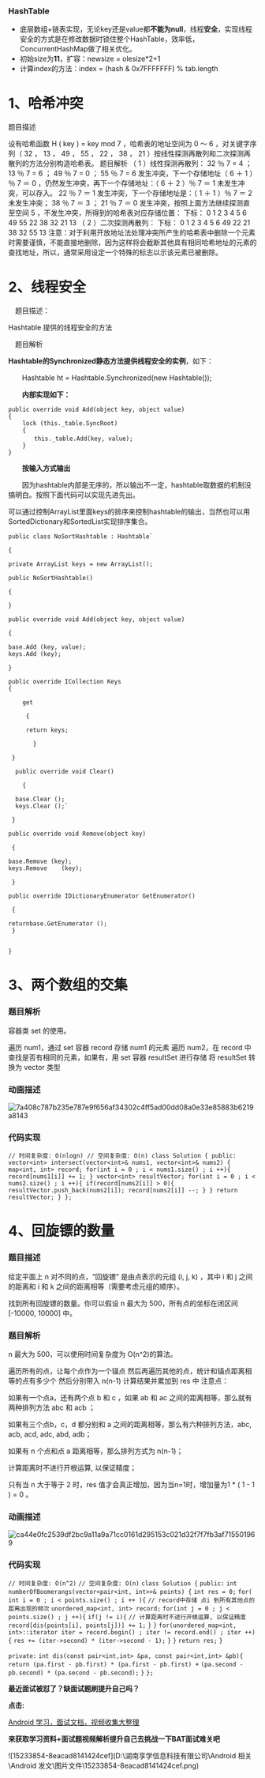### HashTable

- 底层数组+链表实现，无论key还是value都**不能为null**，线程**安全**，实现线程安全的方式是在修改数据时锁住整个HashTable，效率低，ConcurrentHashMap做了相关优化。
- 初始size为**11**，扩容：newsize = olesize*2+1
- 计算index的方法：index = (hash & 0x7FFFFFFF) % tab.length

# 1、哈希冲突

题目描述

设有哈希函数 H ( key ) = key mod 7 ，哈希表的地址空间为 0 ～ 6 ，对关键字序列（ 32 ， 13 ， 49 ， 55 ， 22 ， 38 ， 21 ）按线性探测再散列和二次探测再散列的方法分别构造哈希表。 
题目解析
（ 1 ）线性探测再散列： 
32 ％ 7 = 4 ； 13 ％ 7 = 6 ； 49 ％ 7 = 0 ； 
55 ％ 7 = 6 发生冲突，下一个存储地址（ 6 ＋ 1 ）％ 7 ＝ 0 ，仍然发生冲突，再下一个存储地址：（ 6 ＋ 2 ）％ 7 ＝ 1 未发生冲突，可以存入。 
22 ％ 7 ＝ 1 发生冲突，下一个存储地址是：（ 1 ＋ 1 ）％ 7 ＝ 2 未发生冲突； 
38 ％ 7 ＝ 3 ； 
21 ％ 7 ＝ 0 发生冲突，按照上面方法继续探测直至空间 5 ，不发生冲突，所得到的哈希表对应存储位置： 
下标： 0 1 2 3 4 5 6 
49 55 22 38 32 21 13 
（ 2 ）二次探测再散列： 
下标： 0 1 2 3 4 5 6 
49 22 21 38 32 55 13 
 注意：对于利用开放地址法处理冲突所产生的哈希表中删除一个元素时需要谨慎，不能直接地删除，因为这样将会截断其他具有相同哈希地址的元素的查找地址，所以，通常采用设定一个特殊的标志以示该元素已被删除。  

# 2、线程安全

　题目描述：

 Hashtable 提供的线程安全的方法

　题目解析

**Hashtable的Synchronized静态方法提供线程安全的实例**，如下：

　　Hashtable ht = Hashtable.Synchronized(new Hashtable());

　　**内部实现如下：**

```
public override void Add(object key, object value)
{
    lock (this._table.SyncRoot)
    {
    　　this._table.Add(key, value);
    }
}
```

　　**按输入方式输出**

　　因为hashtable内部是无序的，所以输出不一定，hashtable取数据的机制没搞明白。按照下面代码可以实现先进先出。

可以通过控制ArrayList里面keys的排序来控制hashtable的输出，当然也可以用SortedDictionary和SortedList实现排序集合。

```
public class NoSortHashtable : Hashtable`

{

private ArrayList keys = new ArrayList();

public NoSortHashtable()

{

}

public override void Add(object key, object value)

{

base.Add (key, value);            
keys.Add (key);

}

public override ICollection Keys         
{

    get

     {  

     return keys;  

       }

 }

  public override void Clear()

    {

  base.Clear ();            
  keys.Clear ();`

 }

public override void Remove(object key)

 {

base.Remove (key);            
keys.Remove    (key);

 }

public override IDictionaryEnumerator GetEnumerator()

 {

returnbase.GetEnumerator ();
 }


}
```



# 3、两个数组的交集

### 题目解析

容器类 set 的使用。

遍历 num1，通过 set 容器 record 存储 num1 的元素
遍历 num2，在 record 中查找是否有相同的元素，如果有，用 set 容器 resultSet 进行存储
将 resultSet 转换为 vector 类型

### 动画描述

![7a408c787b235e787e9f656af34302c4ff5ad00dd08a0e33e85883b6219a8143](D:\360MoveData\Users\Administrator\Desktop\7a408c787b235e787e9f656af34302c4ff5ad00dd08a0e33e85883b6219a8143.gif)



### 代码实现

`// 时间复杂度: O(nlogn)
// 空间复杂度: O(n)
class Solution {
public:
    vector<int> intersect(vector<int>& nums1, vector<int>& nums2) {
        map<int, int> record;
        for(int i = 0 ; i < nums1.size() ; i ++){
             record[nums1[i]] += 1;
        }
        vector<int> resultVector;
        for(int i = 0 ; i < nums2.size() ; i ++){
            if(record[nums2[i]] > 0){
                resultVector.push_back(nums2[i]);
                record[nums2[i]] --;
            }
        }
        return resultVector;
    }
};`

# 4、回旋镖的数量

### 题目描述

给定平面上 n 对不同的点，“回旋镖” 是由点表示的元组 (i, j, k) ，其中 i 和 j 之间的距离和 i 和 k 之间的距离相等（需要考虑元组的顺序）。

找到所有回旋镖的数量。你可以假设 n 最大为 500，所有点的坐标在闭区间 [-10000, 10000] 中。

### 题目解析

n 最大为 500，可以使用时间复杂度为 O(n^2)的算法。

遍历所有的点，让每个点作为一个锚点
然后再遍历其他的点，统计和锚点距离相等的点有多少个
然后分别带入 n(n-1) 计算结果并累加到 res 中
注意点：

如果有一个点a，还有两个点 b 和 c ，如果 ab 和 ac 之间的距离相等，那么就有两种排列方法 abc 和 acb ；

如果有三个点b，c，d 都分别和 a 之间的距离相等，那么有六种排列方法，abc, acb, acd, adc, abd, adb；

如果有 n 个点和点 a 距离相等，那么排列方式为 n(n-1)；

计算距离时不进行开根运算, 以保证精度；

只有当 n 大于等于 2 时，res 值才会真正增加，因为当n=1时，增加量为1 * ( 1 - 1 ) = 0 。

### 动画描述

![ca44e0fc2539df2bc9a11a9a71cc0161d295153c021d32f7f7fb3af715501969](D:\360MoveData\Users\Administrator\Desktop\ca44e0fc2539df2bc9a11a9a71cc0161d295153c021d32f7f7fb3af715501969.gif)

### 代码实现

`// 时间复杂度: O(n^2)`
`// 空间复杂度: O(n)`
`class Solution {`
`public:`
    `int numberOfBoomerangs(vector<pair<int, int>>& points) {`
        `int res = 0;`
        `for( int i = 0 ; i < points.size() ; i ++ ){`
            `// record中存储 点i 到所有其他点的距离出现的频次`
            `unordered_map<int, int> record;`
            `for(int j = 0 ; j < points.size() ; j ++){`
                `if(j != i){`
                    `// 计算距离时不进行开根运算, 以保证精度`
                    `record[dis(points[i], points[j])] += 1;`
                `}`
            `}`
            `for(unordered_map<int, int>::iterator iter = record.begin() ; iter != record.end() ; iter ++){`
                `res += (iter->second) * (iter->second - 1);`
            `}`
        `}`
        `return res;`
    `}`

`private:`
    `int dis(const pair<int,int> &pa, const pair<int,int> &pb){`
        `return (pa.first - pb.first) * (pa.first - pb.first) +`
               `(pa.second - pb.second) * (pa.second - pb.second);`
    `}`
`};`

**最近面试被怼了？缺面试题刷提升自己吗？**

**点击:**

[Android 学习，面试文档，视频收集大整理](https://shimo.im/docs/vrvxvW8DY3RTDGGg)

**来获取学习资料+面试题视频解析提升自己去挑战一下BAT面试难关吧**

![15233854-8eacad8141424cef](D:\湖南享学信息科技有限公司\Android 相关\Android 发文\图片文件\15233854-8eacad8141424cef.png)
